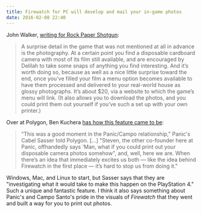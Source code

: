 ```yaml
---
title: Firewatch for PC will develop and mail your in-game photos
date: 2016-02-08 22:40
---
```

John Walker, [writing for Rock Paper Shotgun][rps]: 

> A surprise detail in the game that was not mentioned at all in advance is the photography. At a certain point you find a disposable cardboard camera with most of its film still available, and are encouraged by Delilah to take some snaps of anything you find interesting. And it’s worth doing so, because as well as a nice little surprise toward the end, once you’ve filled your film a menu option becomes available to have them processed and delivered to your real-world house as glossy photographs. It’s about $20, via a website to which the game’s menu will link. (It also allows you to download the photos, and you could print them out yourself if you’ve such a set up with your own printer.) 

Over at Polygon, Ben Kuchera [has how this feature came to be][polygon]: 

> "This was a good moment in the Panic/Campo relationship," Panic's Cabel Sasser told Polygon. [...] "Steven, the other co-founder here at Panic, offhandedly says 'Man, what if you could print out your disposable camera photos somehow", and, well, here we are. When there’s an idea that immediately excites us both — like the idea behind Firewatch in the first place — it’s hard to stop us from doing it." 

Windows, Mac, and Linux to start, but Sasser says that they are "investigating what it would take to make this happen on the PlayStation 4." Such a unique and fantastic feature. I think it also says something about Panic's and Campo Santo's pride in the visuals of _Firewatch_ that they went and built a way for you to print out photos. 

[rps]: https://www.rockpapershotgun.com/2016/02/08/wot-i-think-firewatch/
[polygon]: http://www.polygon.com/2016/2/8/10940370/firewatch-photos-hey-there-delilah